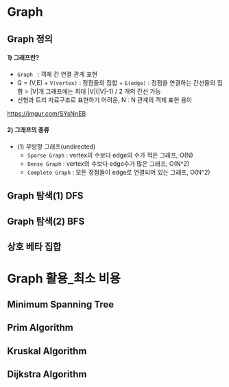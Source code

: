 # Graph

## Graph 정의

#### 1) 그래프란?
  + `Graph ` : 객체 간 연결 관계 표현
  +  G = (V,E)
    + `V(vertex)` : 정점들의 집합
    + `E(edge)` : 정점을 연결하는 간선들의 집합
    > |V|개 그래프에는 최대 |V|(|V|-1) / 2 개의 간선 가능
  + 선형과 트리 자료구조로 표현하기 어려운, N : N 관계의 객체 표현 용이
  
  https://imgur.com/SYsNnEB
  
#### 2) 그래프의 종류
  + (1) 무방향 그래프(undirected)
    + `Sparse Graph` : vertex의 수보다 edge의 수가 적은 그래프, O(N)
    + `Dense Graph` : vertex의 수보다 edge수가 많은 그래프, O(N^2)
    + `Complete Graph` : 모든 정점들이 edge로 연결되어 있는 그래프, O(N^2)

####
## Graph 탐색(1) DFS

## Graph 탐색(2) BFS

## 상호 베타 집합

# Graph 활용_최소 비용

## Minimum Spanning Tree

## Prim Algorithm

## Kruskal Algorithm

## Dijkstra Algorithm
